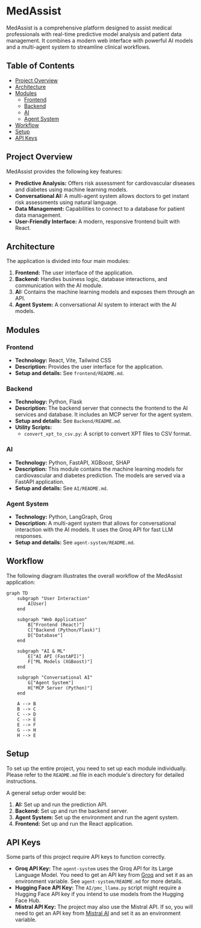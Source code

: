 # MedAssist

MedAssist is a comprehensive platform designed to assist medical professionals with real-time predictive model analysis and patient data management. It combines a modern web interface with powerful AI models and a multi-agent system to streamline clinical workflows.

## Table of Contents

- [Project Overview](#project-overview)
- [Architecture](#architecture)
- [Modules](#modules)
  - [Frontend](#frontend)
  - [Backend](#backend)
  - [AI](#ai)
  - [Agent System](#agent-system)
- [Workflow](#workflow)
- [Setup](#setup)
- [API Keys](#api-keys)

## Project Overview

MedAssist provides the following key features:

-   **Predictive Analysis:** Offers risk assessment for cardiovascular diseases and diabetes using machine learning models.
-   **Conversational AI:** A multi-agent system allows doctors to get instant risk assessments using natural language.
-   **Data Management:** Capabilities to connect to a database for patient data management.
-   **User-Friendly Interface:** A modern, responsive frontend built with React.

## Architecture

The application is divided into four main modules:

1.  **Frontend:** The user interface of the application.
2.  **Backend:** Handles business logic, database interactions, and communication with the AI module.
3.  **AI:** Contains the machine learning models and exposes them through an API.
4.  **Agent System:** A conversational AI system to interact with the AI models.

## Modules

### Frontend

-   **Technology:** React, Vite, Tailwind CSS
-   **Description:** Provides the user interface for the application.
-   **Setup and details:** See `frontend/README.md`.

### Backend

-   **Technology:** Python, Flask
-   **Description:** The backend server that connects the frontend to the AI services and database. It includes an MCP server for the agent system.
-   **Setup and details:** See `Backend/README.md`.
-   **Utility Scripts:**
    -   `convert_xpt_to_csv.py`: A script to convert XPT files to CSV format.

### AI

-   **Technology:** Python, FastAPI, XGBoost, SHAP
-   **Description:** This module contains the machine learning models for cardiovascular and diabetes prediction. The models are served via a FastAPI application.
-   **Setup and details:** See `AI/README.md`.

### Agent System

-   **Technology:** Python, LangGraph, Groq
-   **Description:** A multi-agent system that allows for conversational interaction with the AI models. It uses the Groq API for fast LLM responses.
-   **Setup and details:** See `agent-system/README.md`.

## Workflow

The following diagram illustrates the overall workflow of the MedAssist application:

```mermaid
graph TD
    subgraph "User Interaction"
        A[User]
    end

    subgraph "Web Application"
        B["Frontend (React)"]
        C["Backend (Python/Flask)"]
        D["Database"]
    end

    subgraph "AI & ML"
        E["AI API (FastAPI)"]
        F["ML Models (XGBoost)"]
    end

    subgraph "Conversational AI"
        G["Agent System"]
        H["MCP Server (Python)"]
    end

    A --> B
    B --> C
    C --> D
    C --> E
    E --> F
    G --> H
    H --> E
```

## Setup

To set up the entire project, you need to set up each module individually. Please refer to the `README.md` file in each module's directory for detailed instructions.

A general setup order would be:

1.  **AI:** Set up and run the prediction API.
2.  **Backend:** Set up and run the backend server.
3.  **Agent System:** Set up the environment and run the agent system.
4.  **Frontend:** Set up and run the React application.

## API Keys

Some parts of this project require API keys to function correctly.

-   **Groq API Key:** The `agent-system` uses the Groq API for its Large Language Model. You need to get an API key from [Groq](https://console.groq.com/keys) and set it as an environment variable. See `agent-system/README.md` for more details.
-   **Hugging Face API Key:** The `AI/pmc_llama.py` script might require a Hugging Face API key if you intend to use models from the Hugging Face Hub.
-   **Mistral API Key:** The project may also use the Mistral API. If so, you will need to get an API key from [Mistral AI](https://console.mistral.ai/api-keys/) and set it as an environment variable.

